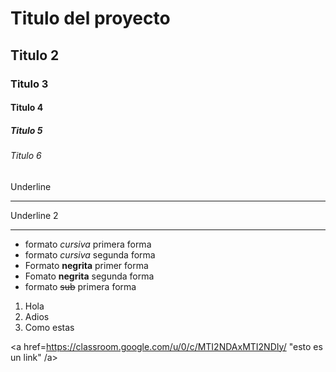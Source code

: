 # Titulo del proyecto
## Titulo 2
### Titulo 3
#### Titulo 4
##### Titulo 5
###### Titulo 6
Underline
___________


Underline 2
___________

- formato *cursiva* primera forma
- formato _cursiva_ segunda forma
- Formato **negrita** primer forma
- Fomato __negrita__ segunda forma
- formato ~~sub~~ primera forma

1. Hola
2. Adios
3. Como estas


<a href=https://classroom.google.com/u/0/c/MTI2NDAxMTI2NDIy/ "esto  es un link" /a> 
